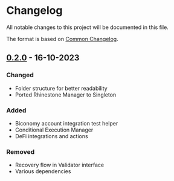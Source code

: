 # Changelog

All notable changes to this project will be documented in this file.

The format is based on [Common Changelog](https://common-changelog.org/).

[0.2.0]: https://github.com/rhinestonewtf/modulekit/releases/tag/v0.2.0
[0.1.0]: https://github.com/rhinestonewtf/modulekit/releases/tag/v0.1.0

## [0.2.0] - 16-10-2023

### Changed

- Folder structure for better readability
- Ported Rhinestone Manager to Singleton

### Added

- Biconomy account integration test helper
- Conditional Execution Manager
- DeFi integrations and actions

### Removed

- Recovery flow in Validator interface
- Various dependencies
